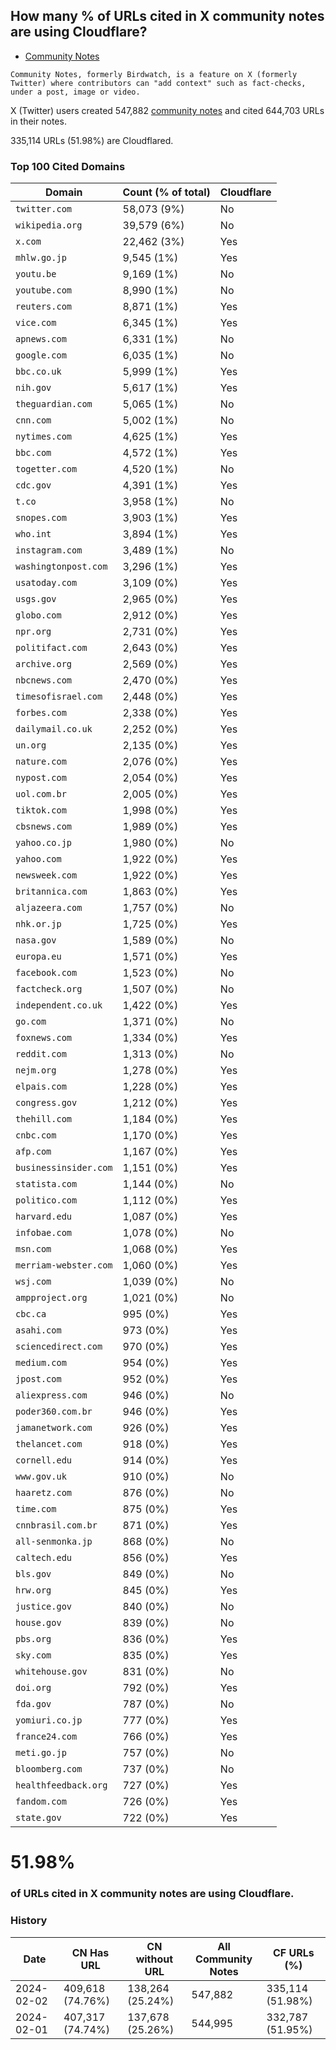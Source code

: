 ## How many % of URLs cited in X community notes are using Cloudflare?


- [Community Notes](https://en.wikipedia.org/wiki/Community_Notes)
```
Community Notes, formerly Birdwatch, is a feature on X (formerly Twitter) where contributors can "add context" such as fact-checks, under a post, image or video.
```

[//]: # (begin)

X (Twitter) users created 547,882 [community notes](https://en.wikipedia.org/wiki/Community_Notes) and cited 644,703 URLs in their notes.

335,114 URLs (51.98%) are Cloudflared.


### Top 100 Cited Domains
| Domain | Count (% of total) | Cloudflare |
| --- | --- | --- |
| `twitter.com` | 58,073 (9%) | No |
| `wikipedia.org` | 39,579 (6%) | No |
| `x.com` | 22,462 (3%) | Yes |
| `mhlw.go.jp` | 9,545 (1%) | Yes |
| `youtu.be` | 9,169 (1%) | No |
| `youtube.com` | 8,990 (1%) | No |
| `reuters.com` | 8,871 (1%) | Yes |
| `vice.com` | 6,345 (1%) | Yes |
| `apnews.com` | 6,331 (1%) | No |
| `google.com` | 6,035 (1%) | No |
| `bbc.co.uk` | 5,999 (1%) | Yes |
| `nih.gov` | 5,617 (1%) | Yes |
| `theguardian.com` | 5,065 (1%) | No |
| `cnn.com` | 5,002 (1%) | No |
| `nytimes.com` | 4,625 (1%) | Yes |
| `bbc.com` | 4,572 (1%) | Yes |
| `togetter.com` | 4,520 (1%) | No |
| `cdc.gov` | 4,391 (1%) | Yes |
| `t.co` | 3,958 (1%) | No |
| `snopes.com` | 3,903 (1%) | Yes |
| `who.int` | 3,894 (1%) | Yes |
| `instagram.com` | 3,489 (1%) | No |
| `washingtonpost.com` | 3,296 (1%) | Yes |
| `usatoday.com` | 3,109 (0%) | Yes |
| `usgs.gov` | 2,965 (0%) | Yes |
| `globo.com` | 2,912 (0%) | Yes |
| `npr.org` | 2,731 (0%) | Yes |
| `politifact.com` | 2,643 (0%) | Yes |
| `archive.org` | 2,569 (0%) | Yes |
| `nbcnews.com` | 2,470 (0%) | Yes |
| `timesofisrael.com` | 2,448 (0%) | Yes |
| `forbes.com` | 2,338 (0%) | Yes |
| `dailymail.co.uk` | 2,252 (0%) | Yes |
| `un.org` | 2,135 (0%) | Yes |
| `nature.com` | 2,076 (0%) | Yes |
| `nypost.com` | 2,054 (0%) | Yes |
| `uol.com.br` | 2,005 (0%) | Yes |
| `tiktok.com` | 1,998 (0%) | Yes |
| `cbsnews.com` | 1,989 (0%) | Yes |
| `yahoo.co.jp` | 1,980 (0%) | No |
| `yahoo.com` | 1,922 (0%) | Yes |
| `newsweek.com` | 1,922 (0%) | Yes |
| `britannica.com` | 1,863 (0%) | Yes |
| `aljazeera.com` | 1,757 (0%) | No |
| `nhk.or.jp` | 1,725 (0%) | Yes |
| `nasa.gov` | 1,589 (0%) | No |
| `europa.eu` | 1,571 (0%) | Yes |
| `facebook.com` | 1,523 (0%) | No |
| `factcheck.org` | 1,507 (0%) | No |
| `independent.co.uk` | 1,422 (0%) | Yes |
| `go.com` | 1,371 (0%) | No |
| `foxnews.com` | 1,334 (0%) | Yes |
| `reddit.com` | 1,313 (0%) | No |
| `nejm.org` | 1,278 (0%) | Yes |
| `elpais.com` | 1,228 (0%) | Yes |
| `congress.gov` | 1,212 (0%) | Yes |
| `thehill.com` | 1,184 (0%) | Yes |
| `cnbc.com` | 1,170 (0%) | Yes |
| `afp.com` | 1,167 (0%) | Yes |
| `businessinsider.com` | 1,151 (0%) | Yes |
| `statista.com` | 1,144 (0%) | No |
| `politico.com` | 1,112 (0%) | Yes |
| `harvard.edu` | 1,087 (0%) | Yes |
| `infobae.com` | 1,078 (0%) | No |
| `msn.com` | 1,068 (0%) | Yes |
| `merriam-webster.com` | 1,060 (0%) | Yes |
| `wsj.com` | 1,039 (0%) | No |
| `ampproject.org` | 1,021 (0%) | No |
| `cbc.ca` | 995 (0%) | Yes |
| `asahi.com` | 973 (0%) | Yes |
| `sciencedirect.com` | 970 (0%) | Yes |
| `medium.com` | 954 (0%) | Yes |
| `jpost.com` | 952 (0%) | Yes |
| `aliexpress.com` | 946 (0%) | No |
| `poder360.com.br` | 946 (0%) | Yes |
| `jamanetwork.com` | 926 (0%) | Yes |
| `thelancet.com` | 918 (0%) | Yes |
| `cornell.edu` | 914 (0%) | Yes |
| `www.gov.uk` | 910 (0%) | No |
| `haaretz.com` | 876 (0%) | No |
| `time.com` | 875 (0%) | Yes |
| `cnnbrasil.com.br` | 871 (0%) | Yes |
| `all-senmonka.jp` | 868 (0%) | No |
| `caltech.edu` | 856 (0%) | Yes |
| `bls.gov` | 849 (0%) | No |
| `hrw.org` | 845 (0%) | Yes |
| `justice.gov` | 840 (0%) | No |
| `house.gov` | 839 (0%) | No |
| `pbs.org` | 836 (0%) | Yes |
| `sky.com` | 835 (0%) | Yes |
| `whitehouse.gov` | 831 (0%) | No |
| `doi.org` | 792 (0%) | Yes |
| `fda.gov` | 787 (0%) | No |
| `yomiuri.co.jp` | 777 (0%) | Yes |
| `france24.com` | 766 (0%) | Yes |
| `meti.go.jp` | 757 (0%) | No |
| `bloomberg.com` | 737 (0%) | No |
| `healthfeedback.org` | 727 (0%) | Yes |
| `fandom.com` | 726 (0%) | Yes |
| `state.gov` | 722 (0%) | Yes |


# 51.98%
### of URLs cited in X community notes are using Cloudflare.


### History
| Date | CN Has URL | CN without URL | All Community Notes | CF URLs (%) |
| --- | --- | --- | --- | --- |
| 2024-02-02 | 409,618 (74.76%) | 138,264 (25.24%) | 547,882 | 335,114 (51.98%) |
| 2024-02-01 | 407,317 (74.74%) | 137,678 (25.26%) | 544,995 | 332,787 (51.95%) |
